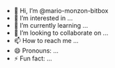 - 👋 Hi, I’m @mario-monzon-bitbox
- 👀 I’m interested in ...
- 🌱 I’m currently learning ...
- 💞️ I’m looking to collaborate on ...
- 📫 How to reach me ...
- 😄 Pronouns: ...
- ⚡ Fun fact: ...

<!---
mario-monzon-bitbox/mario-monzon-bitbox is a ✨ special ✨ repository because its `README.md` (this file) appears on your GitHub profile.
You can click the Preview link to take a look at your changes.
--->

